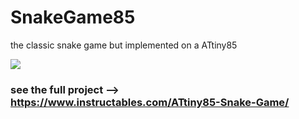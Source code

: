 # SnakeGame85

the classic snake game but implemented on a ATtiny85

![](https://ibb.co/TmDyv4B)

### see the full project --> https://www.instructables.com/ATtiny85-Snake-Game/
